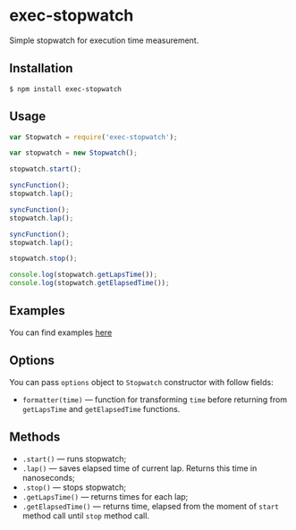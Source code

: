 # exec-stopwatch
Simple stopwatch for execution time measurement.

## Installation
```
$ npm install exec-stopwatch
```

## Usage
```js
var Stopwatch = require('exec-stopwatch');

var stopwatch = new Stopwatch();

stopwatch.start();

syncFunction();
stopwatch.lap();

syncFunction();
stopwatch.lap();

syncFunction();
stopwatch.lap();

stopwatch.stop();

console.log(stopwatch.getLapsTime());
console.log(stopwatch.getElapsedTime());
```

## Examples
You can find examples [here](./examples)

## Options
You can pass `options` object to `Stopwatch` constructor with follow fields:
* `formatter(time)` — function for transforming `time` before returning from `getLapsTime` and `getElapsedTime` functions.

## Methods
* `.start()` — runs stopwatch;
* `.lap()` — saves elapsed time of current lap. Returns this time in nanoseconds;
* `.stop()` — stops stopwatch;
* `.getLapsTime()` — returns times for each lap;
* `.getElapsedTime()` — returns time, elapsed from the moment of `start` method call until `stop` method call.
